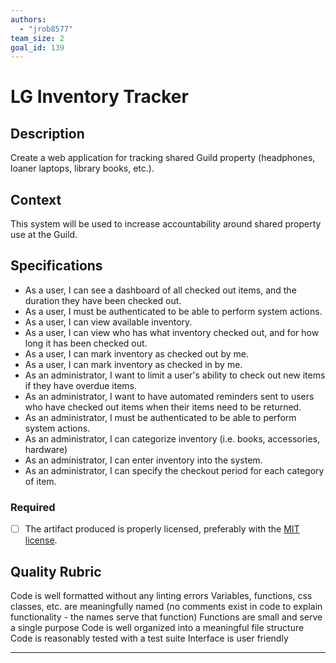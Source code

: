 ```yaml
---
authors:
  - "jrob8577"
team_size: 2
goal_id: 139
---
```


# LG Inventory Tracker

## Description

Create a web application for tracking shared Guild property (headphones, loaner laptops, library books, etc.).

## Context

This system will be used to increase accountability around shared property use at the Guild.

## Specifications

- As a user, I can see a dashboard of all checked out items, and the duration they have been checked out.
- As a user, I must be authenticated to be able to perform system actions.
- As a user, I can view available inventory.
- As a user, I can view who has what inventory checked out, and for how long it has been checked out.
- As a user, I can mark inventory as checked out by me.
- As a user, I can mark inventory as checked in by me.
- As an administrator, I want to limit a user's ability to check out new items if they have overdue items.
- As an administrator, I want to have automated reminders sent to users who have checked out items when their items need to be returned.
- As an administrator, I must be authenticated to be able to perform system actions.
- As an administrator, I can categorize inventory (i.e. books, accessories, hardware)
- As an administrator, I can enter inventory into the system.
- As an administrator, I can specify the checkout period for each category of item.

### Required

- [ ] The artifact produced is properly licensed, preferably with the [MIT license][mit-license].

## Quality Rubric

Code is well formatted without any linting errors
Variables, functions, css classes, etc. are meaningfully named (no comments exist in code to explain functionality - the names serve that function)
Functions are small and serve a single purpose
Code is well organized into a meaningful file structure
Code is reasonably tested with a test suite
Interface is user friendly

---






[mit-license]: https://opensource.org/licenses/MIT
